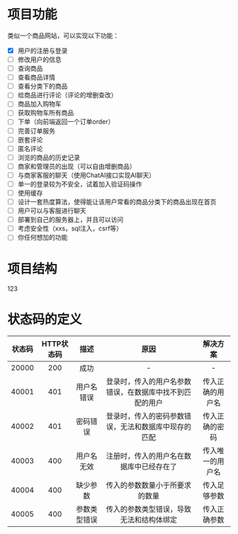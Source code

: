 # 项目功能

类似⼀个商品网站，可以实现以下功能：

- [x] 用户的注册与登录
- [ ] 修改用户的信息
- [ ] 查询商品
- [ ] 查看商品详情
- [ ] 查看分类下的商品
- [ ] 给商品进行评论（评论的增删查改）
- [ ] 商品加入购物车
- [ ] 获取购物车所有商品
- [ ] 下单（向前端返回⼀个订单order）
- [ ] 完善订单服务
- [ ] 嵌套评论
- [ ] 匿名评论
- [ ] 浏览的商品的历史记录
- [ ] 商家和管理员的出现（可以自由增删商品）
- [ ] 与商家客服的聊天（使用ChatAI接口实现AI聊天）
- [ ] 单⼀的登录较为不安全，试着加入验证码操作
- [ ] 使用缓存
- [ ] 设计⼀套热度算法，使得能让该用户常看的商品分类下的商品出现在首页
- [ ] 用户可以与客服进行聊天
- [ ] 部署到自己的服务器上，并且可以访问
- [ ] 考虑安全性（xxs，sql注⼊，csrf等）
- [ ] 你任何想加的功能

# 项目结构

123

#  状态码的定义

| 状态码 | HTTP状态码 |     描述     |                           原因                           |     解决方案     |
| :----: | :--------: | :----------: | :------------------------------------------------------: | :--------------: |
| 20000  |    200     |     成功     |                            -                             |        -         |
| 40001  |    401     |  用户名错误  | 登录时，传入的用户名参数错误，在数据库中找不到匹配的用户 | 传入正确的用户名 |
| 40002  |    401     |   密码错误   |   登录时，传入的密码参数错误，无法和数据库中现存的匹配   |  传入正确的密码  |
| 40003  |    400     |  用户名无效  |         注册时，传入的用户名在数据库中已经存在了         | 传入唯一的用户名 |
| 40004  |    400     |   缺少参数   |              传入的参数数量小于所要求的数量              |   传入足够参数   |
| 40005  |    400     | 参数类型错误 |         传入的参数类型错误，导致无法和结构体绑定         |   传入正确参数   |

